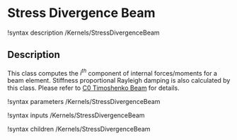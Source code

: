 # Stress Divergence Beam

!syntax description /Kernels/StressDivergenceBeam

## Description

This class computes the $i^{th}$ component of internal forces/moments for a beam element. Stiffness proportional Rayleigh damping is also calculated by this class. Please refer to [C0 Timoshenko Beam](/C0TimoshenkoBeam.md) for details.

!syntax parameters /Kernels/StressDivergenceBeam

!syntax inputs /Kernels/StressDivergenceBeam

!syntax children /Kernels/StressDivergenceBeam
